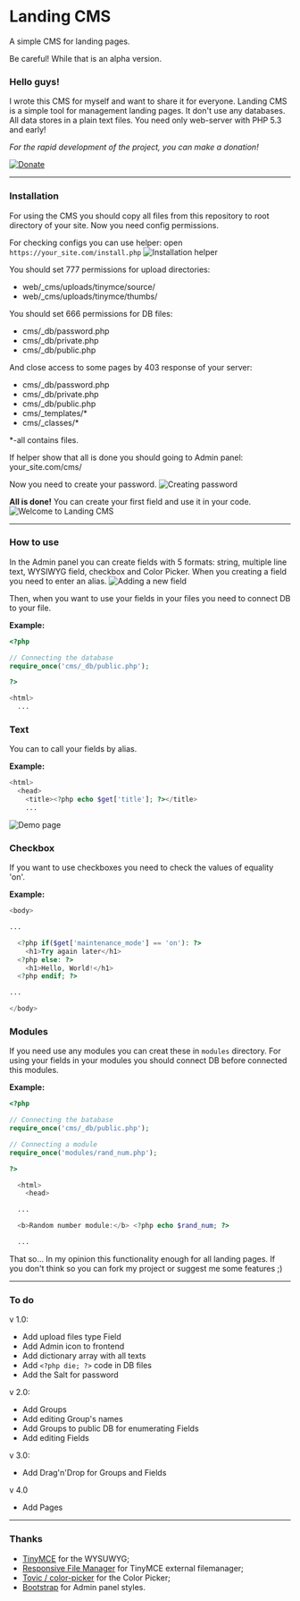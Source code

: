 # Landing CMS
A simple CMS for landing pages.

Be careful! While that is an alpha version.

### Hello guys!
I wrote this CMS for myself and want to share it for everyone.
Landing CMS is a simple tool for management landing pages. It don't use any databases. All data stores in a plain text files. You need only web-server with PHP 5.3 and early!

*For the rapid development of the project, you can make a donation!*

[![Donate](https://www.paypalobjects.com/en_US/i/btn/btn_donate_LG.gif)](https://www.paypal.com/cgi-bin/webscr?cmd=_s-xclick&hosted_button_id=QGKZW29YXRDCL)

***

### Installation
For using the CMS you should copy all files from this repository to root directory of your site. Now you need config permissions.

For checking configs you can use helper: open `https://your_site.com/install.php`
![Installation helper](https://github.com/Elias-Black/Landing-CMS/blob/gh-pages/screenshots/installation.png "Installation helper")

You should set 777 permissions for upload directories:
- web/_cms/uploads/tinymce/source/
- web/_cms/uploads/tinymce/thumbs/

You should set 666 permissions for DB files:
- cms/_db/password.php
- cms/_db/private.php
- cms/_db/public.php

And close access to some pages by 403 response of your server:
- cms/_db/password.php
- cms/_db/private.php
- cms/_db/public.php
- cms/_templates/*
- cms/_classes/*

*-all contains files.

If helper show that all is done you should going to Admin panel: your_site.com/cms/

Now you need to create your password.
![Creating password](https://github.com/Elias-Black/Landing-CMS/blob/gh-pages/screenshots/creating-password.png "Creating password")

**All is done!** You can create your first field and use it in your code.
![Welcome to Landing CMS](https://github.com/Elias-Black/Landing-CMS/blob/gh-pages/screenshots/clean-cms.png "Welcome to Landing CMS")

***

### How to use
In the Admin panel you can create fields with 5 formats: string, multiple line text, WYSIWYG field, checkbox and Color Picker. When you creating a field you need to enter an alias.
![Adding a new field](https://github.com/Elias-Black/Landing-CMS/blob/gh-pages/screenshots/adding-field.png "Adding a new field")


Then, when you want to use your fields in your files you need to connect DB to your file.

**Example:**
```php
<?php

// Connecting the database
require_once('cms/_db/public.php');

?>

<html>
  ...
```
### Text
You can to call your fields by alias.

**Example:**
```php
<html>
  <head>
    <title><?php echo $get['title']; ?></title>
    ...
```
![Demo page](https://github.com/Elias-Black/Landing-CMS/blob/gh-pages/screenshots/demo-page.png "Demo page")
### Checkbox
If you want to use checkboxes you need to check the values of equality 'on'.

**Example:**
```php
<body>

...

  <?php if($get['maintenance_mode'] == 'on'): ?>
    <h1>Try again later</h1>
  <?php else: ?>
    <h1>Hello, World!</h1>
  <?php endif; ?>

...

</body>
```
### Modules
If you need use any modules you can creat these in `modules` directory. For using your fields in your modules you should connect DB before connected this modules.

**Example:**
```php
<?php

// Connecting the batabase
require_once('cms/_db/public.php');

// Connecting a module
require_once('modules/rand_num.php');

?>

  <html>
    <head>

  ...

  <b>Random number module:</b> <?php echo $rand_num; ?>

  ...
```
That so... In my opinion this functionality enough for all landing pages. If you
 don't think so you can fork my project or suggest me some features ;)
***

### To do
v 1.0:
- Add upload files type Field
- Add Admin icon to frontend
- Add dictionary array with all texts
- Add `<?php die; ?>` code in DB files
- Add the Salt for password

v 2.0:
- Add Groups
- Add editing Group's names
- Add Groups to public DB for enumerating Fields
- Add editing Fields

v 3.0:
- Add Drag'n'Drop for Groups and Fields

v 4.0
- Add Pages

***

### Thanks
- [TinyMCE](https://github.com/tinymce/tinymce "TinyMCE project on GitHub.") for the WYSUWYG;
- [Responsive File Manager](http://www.responsivefilemanager.com/ "Responsive File Manager site.") for TinyMCE external filemanager;
- [Tovic / color-picker](https://github.com/tovic/color-picker "A simple color picker plugin written in pure JavaScript, for modern browsers.") for the Color Picker;
- [Bootstrap](https://github.com/twbs/bootstrap "Bootstrap project on GitHub.") for Admin panel styles.
